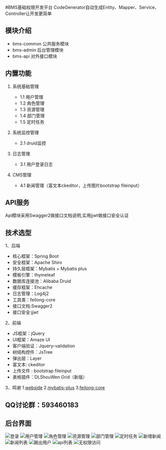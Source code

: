 #BMS基础权限开发平台
	CodeGenerator自动生成Entity、Mapper、Service、Controller让开发更简单
	
## 模块介绍
* bms-common  公共服务模块
* bms-admin   后台管理模块
* bms-api     对外接口模块

## 内置功能

1. 系统基础管理
   - 1.1 用户管理 
   - 1.2 角色管理 
   - 1.3 资源管理
   - 1.4 部门管理 
   - 1.5 定时任务 
   
2. 系统监控管理
   - 2.1 druid监控 
   
3. 日志管理
   - 3.1 用户登录日志 
   
4. CMS管理
   - 4.1 新闻管理（富文本ckeditor，上传图片bootstrap fileinput）

## API服务
  Api模块采用Swagger2做接口文档说明,实用jjwt做接口安全认证
   

## 技术选型

1、后端

* 核心框架：Spring Boot
* 安全框架：Apache Shiro
* 持久层框架：Mybatis + Mybatis plus
* 模板引擎：thymeleaf
* 数据库连接池：Alibaba Druid
* 缓存框架：Ehcache
* 日志管理：Log4j2
* 工具类：feilong-core
* 接口文档:Swagger2
* 接口安全:jjwt

2、前端

* JS框架：jQuery
* UI框架：Amaze UI
* 客户端验证：Jquery-validation
* 树结构控件：JsTree
* 弹出层：Layer
* 富文本: ckeditor
* 上传文件 : bootstrap fileinput
* 表格插件：DLShouWen Grid（新版）

3、鸣谢
1.[webside](http://git.oschina.net/wjggwm/webside)
2.[mybatis-plus](http://git.oschina.net/baomidou/mybatis-plus)
3.[feilong-core](https://github.com/venusdrogon/feilong-core)

## QQ讨论群：593460183

## 后台界面

![登录](http://git.oschina.net/uploads/images/2016/1230/150126_2acd13ce_14904.jpeg "登录")
![用户管理](https://git.oschina.net/uploads/images/2017/0518/104840_a0bb1bb5_14904.jpeg "用户管理")
![角色管理](https://git.oschina.net/uploads/images/2017/0518/104915_ccdcbf0c_14904.jpeg "角色管理")
![资源管理](https://git.oschina.net/uploads/images/2017/0518/105001_6aa3d607_14904.jpeg "资源管理")
![部门管理](https://git.oschina.net/uploads/images/2017/0518/105023_6855288d_14904.jpeg "部门管理")
![定时任务](https://git.oschina.net/uploads/images/2017/0518/105048_91ea7a4a_14904.jpeg "定时任务")
![新增新闻](http://git.oschina.net/uploads/images/2017/0110/122046_1e2829a1_14904.jpeg "")
![新闻列表](http://git.oschina.net/uploads/images/2017/0110/122111_4b376f17_14904.jpeg "")
![踢出用户](https://git.oschina.net/uploads/images/2017/0518/105225_fd5aeed6_14904.jpeg "踢出用户")
![api列表](https://git.oschina.net/uploads/images/2017/0421/111723_e10e8f71_14904.jpeg "")
![无权限访问](https://git.oschina.net/uploads/images/2017/0421/111744_f5cd058e_14904.jpeg "")